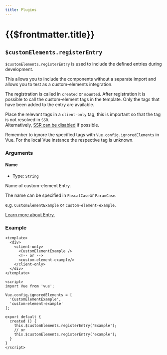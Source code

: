 ```yaml
---
title: Plugins
---
```


# {{$frontmatter.title}}

## `$customElements.registerEntry`

`$customElements.registerEntry` is used to include the defined entries during development.

This allows you to include the components without a separate import and allows you to test as a custom-elements integration.

The registration is called in `created` or `mounted`. After registration it is possible to call the custom-element tags in the template. Only the tags that have been added to the entry are available.

Place the relevant tags in a `client-only` tag, this is important so that the tag is not resolved in `SSR`.  
Alternatively, [SSR can be disabled](https://nuxtjs.org/docs/2.x/configuration-glossary/configuration-ssr) if possible.

<alert>Remember to ignore the specified tags with `Vue.config.ignoredElements` in Vue. For the local Vue instance the respective tag is unknown.</alert>

### Arguments

#### Name

- Type: `String`

Name of custom-element Entry.

The name can be specified in `PascalCase`or `ParamCase`.

e.g. `CustomElementExample` or `custom-element-example`.

[Learn more about Entry.](/guide/options#entry)

### Example

```vue
<template>
  <div>
    <client-only>
      <CustomElementExample />
      <!-- or -->
      <custom-element-example/>
    </client-only>
  </div>
</template>

<script>
import Vue from 'vue';

Vue.config.ignoredElements = [
  'CustomElementExample',
  'custom-element-example'
];

export default {
  created () {
    this.$customElements.registerEntry('Example');
    // or
    this.$customElements.registerEntry('example');
  }
}
</script>
```
